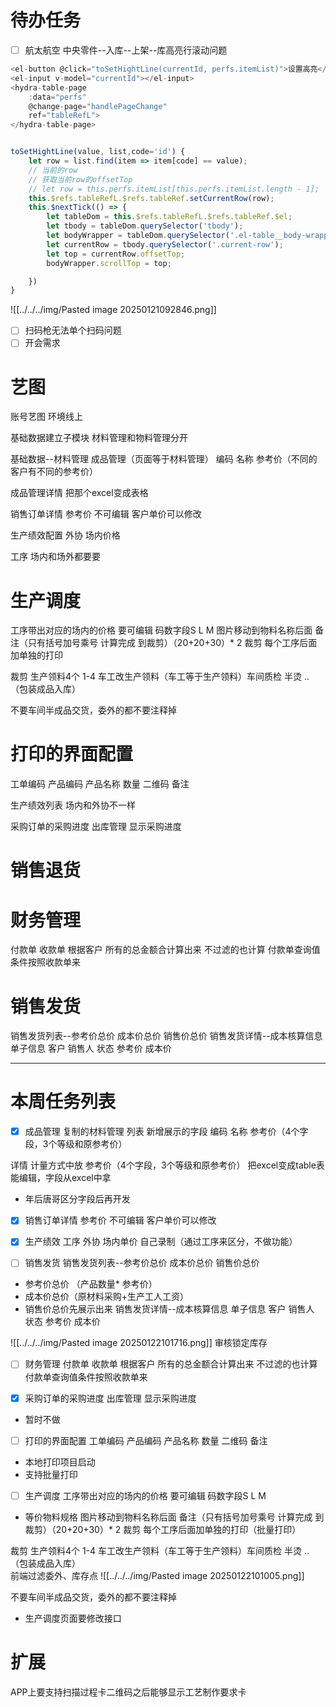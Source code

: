 # 待办任务
- [ ] 航太航空 中央零件--入库--上架--库高亮行滚动问题
~~~js
<el-button @click="toSetHightLine(currentId, perfs.itemList)">设置高亮</el-button>
<el-input v-model="currentId"></el-input>
<hydra-table-page 
	:data="perfs" 
	@change-page="handlePageChange" 
	ref="tableRefL">
</hydra-table-page>


toSetHightLine(value, list,code='id') {
	let row = list.find(item => item[code] == value);
	// 当前的row
	// 获取当前row的offsetTop
	// let row = this.perfs.itemList[this.perfs.itemList.length - 1];
	this.$refs.tableRefL.$refs.tableRef.setCurrentRow(row);
	this.$nextTick(() => {
		let tableDom = this.$refs.tableRefL.$refs.tableRef.$el;
		let tbody = tableDom.querySelector('tbody');
		let bodyWrapper = tableDom.querySelector('.el-table__body-wrapper');
		let currentRow = tbody.querySelector('.current-row');
		let top = currentRow.offsetTop;
		bodyWrapper.scrollTop = top;

	})
}
~~~
![[../../../img/Pasted image 20250121092846.png]]
- [ ] 扫码枪无法单个扫码问题
- [ ] 开会需求

# 艺图
账号艺图  环境线上

基础数据建立子模块
材料管理和物料管理分开

基础数据--材料管理
成品管理（页面等于材料管理）
编码
名称
参考价（不同的客户有不同的参考价）

成品管理详情 把那个excel变成表格


销售订单详情
参考价   不可编辑   客户单价可以修改


生产绩效配置
外协  场内价格


工序
场内和场外都要要


# 生产调度
工序带出对应的场内的价格 要可编辑
码数字段S L M
图片移动到物料名称后面
备注（只有括号加号乘号 计算完成 到裁剪）（20+20+30）* 2 
裁剪
每个工序后面加单独的打印

裁剪 生产领料4个 1-4 车工改生产领料（车工等于生产领料）车间质检  半烫 ..   （包装成品入库）    

不要车间半成品交货，委外的都不要注释掉

# 打印的界面配置
工单编码
产品编码
产品名称
数量
二维码
备注


生产绩效列表
场内和外协不一样


采购订单的采购进度
出库管理 显示采购进度

# 销售退货 
 


# 财务管理
付款单
收款单
根据客户 所有的总金额合计算出来 不过滤的也计算
付款单查询值条件按照收款单来

# 销售发货
销售发货列表--参考价总价 成本价总价 销售价总价
销售发货详情--成本核算信息
单子信息     客户 销售人 状态  参考价  成本价


------
# 本周任务列表

- [x] 成品管理 复制的材料管理
列表
新增展示的字段  编码 名称 
参考价（4个字段，3个等级和原参考价）

详情
计量方式中放 参考价（4个字段，3个等级和原参考价）
把excel变成table表能编辑，字段从excel中拿
* 年后唐哥区分字段后再开发

- [x] 销售订单详情
参考价  不可编辑 客户单价可以修改

- [x] 生产绩效
工序
外协 场内单价  自己录制（通过工序来区分，不做功能）


- [ ] 销售发货
销售发货列表--参考价总价 成本价总价 销售价总价
* 参考价总价 （产品数量* 参考价）
* 成本价总价（原材料采购+生产工人工资）
* 销售价总价先展示出来
销售发货详情--成本核算信息
单子信息     客户 销售人 状态  参考价  成本价

![[../../../img/Pasted image 20250122101716.png]]
审核锁定库存

- [ ] 财务管理
付款单
收款单
根据客户 所有的总金额合计算出来 不过滤的也计算
付款单查询值条件按照收款单来

- [x] 采购订单的采购进度
出库管理 显示采购进度
* 暂时不做

- [ ] 打印的界面配置
工单编码
产品编码
产品名称
数量
二维码
备注
* 本地打印项目启动   
* 支持批量打印

- [ ] 生产调度
工序带出对应的场内的价格 要可编辑
码数字段S L M 
* 等价物料规格
图片移动到物料名称后面
备注（只有括号加号乘号 计算完成 到裁剪）（20+20+30）* 2 
裁剪
每个工序后面加单独的打印（批量打印）

裁剪 生产领料4个 1-4 车工改生产领料（车工等于生产领料）车间质检  半烫 ..   （包装成品入库）  
前端过滤委外、库存点
![[../../../img/Pasted image 20250122101005.png]]

不要车间半成品交货，委外的都不要注释掉
* 生产调度页面要修改接口

# 扩展
APP上要支持扫描过程卡二维码之后能够显示工艺制作要求卡